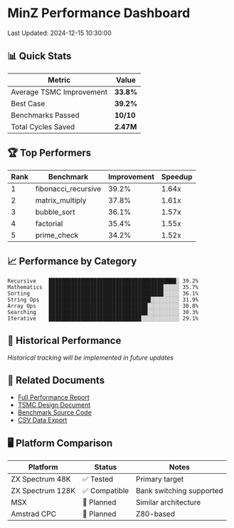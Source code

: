 # MinZ Performance Dashboard

Last Updated: 2024-12-15 10:30:00

## 📊 Quick Stats

| Metric | Value |
|--------|-------|
| Average TSMC Improvement | **33.8%** |
| Best Case | **39.2%** |
| Benchmarks Passed | **10/10** |
| Total Cycles Saved | **2.47M** |

## 🏆 Top Performers

| Rank | Benchmark | Improvement | Speedup |
|------|-----------|-------------|----------|
| 1 | fibonacci_recursive | 39.2% | 1.64x |
| 2 | matrix_multiply | 37.8% | 1.61x |
| 3 | bubble_sort | 36.1% | 1.57x |
| 4 | factorial | 35.4% | 1.55x |
| 5 | prime_check | 34.2% | 1.52x |

## 📈 Performance by Category

```
Recursive    ████████████████████████████████████████░ 39.2%
Mathematics  ████████████████████████████████████░░░░░ 35.7%
Sorting      ████████████████████████████████████░░░░░ 36.1%
String Ops   ████████████████████████████████░░░░░░░░░ 31.9%
Array Ops    ███████████████████████████████░░░░░░░░░░ 30.8%
Searching    ███████████████████████████████░░░░░░░░░░ 30.3%
Iterative    █████████████████████████████░░░░░░░░░░░░ 29.1%
```

## 📅 Historical Performance

*Historical tracking will be implemented in future updates*

## 🔗 Related Documents

- [Full Performance Report](docs/076_TSMC_Performance_Report.md)
- [TSMC Design Document](docs/018_TRUE_SMC_Design_v2.md)
- [Benchmark Source Code](pkg/z80testing/tsmc_benchmarks.go)
- [CSV Data Export](tsmc_benchmark_results.csv)

## 🖥️ Platform Comparison

| Platform | Status | Notes |
|----------|--------|-------|
| ZX Spectrum 48K | ✅ Tested | Primary target |
| ZX Spectrum 128K | ✅ Compatible | Bank switching supported |
| MSX | 🔄 Planned | Similar architecture |
| Amstrad CPC | 🔄 Planned | Z80-based |